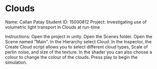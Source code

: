 # Clouds
Name: Callan Patay
Student ID: 15000812
Project: Investigating use of volumetric light transport in Clouds at run-time


Instructions:
Open the project in unity.
Open the Scenes folder.
Open the Scene named "Main".
In the Hierarchy select Cloud.
In the Inspector, the Create Cloud script allows you to select different cloud types, Scale of perlin noise, and size of the texture.
In the shader you can also choose a colour to change the colour of the clouds. Press play to begin the simulation.